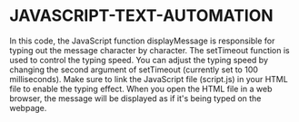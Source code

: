 # JAVASCRIPT-TEXT-AUTOMATION
In this code, the JavaScript function displayMessage is responsible for typing out the message character by character.
The setTimeout function is used to control the typing speed. 
You can adjust the typing speed by changing the second argument of setTimeout (currently set to 100 milliseconds).
Make sure to link the JavaScript file (script.js) in your HTML file to enable the typing effect. 
When you open the HTML file in a web browser, the message will be displayed as if it's being typed on the webpage.
